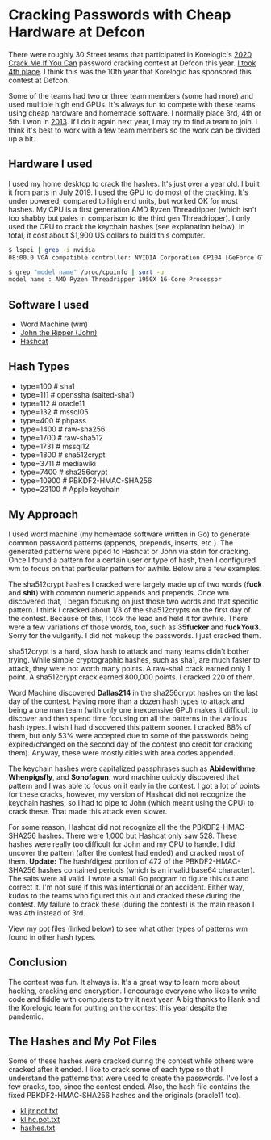 # Cracking Passwords with Cheap Hardware at Defcon

There were roughly 30 Street teams that participated in Korelogic's [2020 Crack Me If You Can](https://contest-2020.korelogic.com/) password cracking contest at Defcon this year. [I took 4th place](https://contest-2020.korelogic.com/graphs-street.html). I think this was the 10th year that Korelogic has sponsored this contest at Defcon.

Some of the teams had two or three team members (some had more) and used multiple high end GPUs. It's always fun to compete with these teams using cheap hardware and homemade software. I normally place 3rd, 4th or 5th. I won in [2013](https://contest-2013.korelogic.com/teams.html). If I do it again next year, I may try to find a team to join. I think it's best to work with a few team members so the work can be divided up a bit.

## Hardware I used

I used my home desktop to crack the hashes. It's just over a year old. I built it from parts in July 2019. I used the GPU to do most of the cracking. It's under powered, compared to high end units, but worked OK for most hashes. My CPU is a first generation AMD Ryzen Threadripper (which isn't too shabby but pales in comparison to the third gen Threadripper). I only used the CPU to crack the keychain hashes (see explanation below). In total, it cost about $1,900 US dollars to build this computer.

```bash
$ lspci | grep -i nvidia
08:00.0 VGA compatible controller: NVIDIA Corporation GP104 [GeForce GTX 1060 6GB]
```
```bash
$ grep "model name" /proc/cpuinfo | sort -u
model name : AMD Ryzen Threadripper 1950X 16-Core Processor
```

## Software I used

 * Word Machine (wm)
 * [John the Ripper (John)](https://www.openwall.com/john/)
 * [Hashcat](https://hashcat.net/hashcat/)

## Hash Types

 * type=100  # sha1
 * type=111  # openssha (salted-sha1)
 * type=112  # oracle11
 * type=132  # mssql05
 * type=400  # phpass
 * type=1400 # raw-sha256
 * type=1700 # raw-sha512
 * type=1731 # mssql12
 * type=1800 # sha512crypt
 * type=3711 # mediawiki
 * type=7400 # sha256crypt
 * type=10900 # PBKDF2-HMAC-SHA256
 * type=23100 # Apple keychain

## My Approach

I used word machine (my homemade software written in Go) to generate common password patterns (appends, prepends, inserts, etc.). The generated patterns were piped to Hashcat or John via stdin for cracking. Once I found a pattern for a certain user or type of hash, then I configured wm to focus on that particular pattern for awhile. Below are a few examples.

The sha512crypt hashes I cracked were largely made up of two words (**fuck** and **shit**) with common numeric appends and prepends. Once wm discovered that, I began focusing on just those two words and that specific pattern. I think I cracked about 1/3 of the sha512crypts on the first day of the contest. Because of this, I took the lead and held it for awhile. There were a few variations of those words, too, such as **35fucker** and **fuckYou3**. Sorry for the vulgarity. I did not makeup the passwords. I just cracked them.

sha512crypt is a hard, slow hash to attack and many teams didn't bother trying. While simple cryptographic hashes, such as sha1, are much faster to attack, they were not worth many points. A raw-sha1 crack earned only 1 point. A sha512crypt crack earned 800,000 points. I cracked 220 of them.

Word Machine discovered **Dallas214** in the sha256crypt hashes on the last day of the contest. Having more than a dozen hash types to attack and being a one man team (with only one inexpensive GPU) makes it difficult to discover and then spend time focusing on all the patterns in the various hash types. I wish I had discovered this pattern sooner. I cracked 88% of them, but only 53% were accepted due to some of the passwords being expired/changed on the second day of the contest (no credit for cracking them). Anyway, these were mostly cities with area codes appended.

The keychain hashes were capitalized passphrases such as **Abidewithme**, **Whenpigsfly**, and **Sonofagun**. word machine quickly discovered that pattern and I was able to focus on it early in the contest. I got a lot of points for these cracks, however, my version of Hashcat did not recognize the keychain hashes, so I had to pipe to John (which meant using the CPU) to crack these. That made this attack even slower. 

For some reason, Hashcat did not recognize all the the PBKDF2-HMAC-SHA256 hashes. There were 1,000 but Hashcat only saw 528. These hashes were really too difficult for John and my CPU to handle. I did uncover the pattern (after the contest had ended) and cracked most of them. **Update:** The hash/digest portion of 472 of the PBKDF2-HMAC-SHA256 hashes contained periods (which is an invalid base64 character). The salts were all valid. I wrote a small Go program to figure this out and correct it. I'm not sure if this was intentional or an accident. Either way, kudos to the teams who figured this out and cracked these during the contest. My failure to crack these (during the contest) is the main reason I was 4th instead of 3rd.

View my pot files (linked below) to see what other types of patterns wm found in other hash types.

## Conclusion

The contest was fun. It always is. It's a great way to learn more about hacking, cracking and encryption. I encourage everyone who likes to write code and fiddle with computers to try it next year. A big thanks to Hank and the Korelogic team for putting on the contest this year despite the pandemic.

## The Hashes and My Pot Files

Some of these hashes were cracked during the contest while others were cracked after it ended. I like to crack some of each type so that I understand the patterns that were used to create the passwords. I've lost a few cracks, too, since the contest ended. Also, the hash file contains the fixed PBKDF2-HMAC-SHA256 hashes and the originals (oracle11 too). 

  * [kl.jtr.pot.txt](kl.jtr.pot.txt)
  * [kl.hc.pot.txt](kl.hc.pot.txt)
  * [hashes.txt](hashes.txt)
